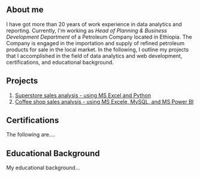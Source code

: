 ## About me
I have got more than 20 years of work experience in data analytics and reporting. Currently, I'm working as *Head of Planning & Business Development Department* of a Petroleum Company located in Ethiopia. The Company is engaged in the importation and supply of refined petroleum products for sale in the local market. In the following, I outline my projects that I accomplished in the field of data analytics and web development, certifications, and educational background. 

## Projects 
1. [Superstore sales analysis - using MS Excel and Python](https://github.com/addiscodr/superstore-sales-analysis/blob/main/README.md)
2. [Coffee shop sales analysis - using MS Excele, MySQL, and MS Power BI](https://github.com/addiscodr/superstore-sales-analysis/blob/main/README.md)

## Certifications
The following are....

## Educational Background
My educational background...
